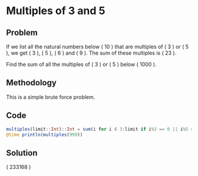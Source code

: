 # Multiples of 3 and 5

## Problem

If we list all the natural numbers below \( 10 \) that are multiples of \( 3 \) or \( 5 \), we get \( 3 \), \( 5 \), \( 6 \) and \( 9 \). The sum of these multiples is \( 23 \).

Find the sum of all the multiples of \( 3 \) or \( 5 \) below \( 1000 \).


## Methodology

This is a simple brute force problem.


## Code

```julia
multiples(limit::Int)::Int = sum(i for i ∈ 3:limit if i%3 == 0 || i%5 == 0)
@time println(multiples(999))
```


## Solution
\( 233168 \)
